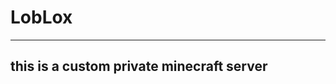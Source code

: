# LobLox
----------------------------------------------------------------------------------------
## this is a custom private minecraft server
